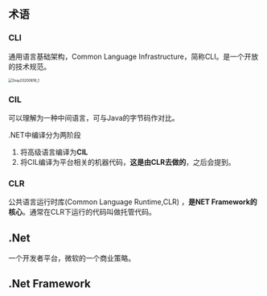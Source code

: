 ## 术语

### CLI

通用语言基础架构，Common Language Infrastructure，简称CLI。是一个开放的技术规范。

<img src="c#.assets/Snip20200618_1-2454588.png" alt="Snip20200618_1" style="zoom:50%;" />



### CIL

可以理解为一种中间语言，可与Java的字节码作对比。

.NET中编译分为两阶段

1. 将高级语言编译为**CIL**
2. 将CIL编译为平台相关的机器代码，**这是由CLR去做的**，之后会提到。



### CLR

公共语言运行时库(Common Language Runtime,CLR) ，**是NET Framework的核心**。通常在CLR下运行的代码叫做托管代码。



## .Net

一个开发者平台，微软的一个商业策略。



## .Net Framework





